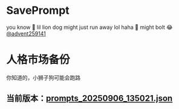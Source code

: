 # SavePrompt
you know 🫠 lil lion dog might just run away lol
haha 🐶 might bolt 😂 [@advent259141](https://github.com/advent259141)

# 人格市场备份
你知道的，小狮子狗可能会跑路

## 当前版本：[prompts_20250906_135021.json](https://github.com/Larch-C/SavePrompt/blob/main/prompts_20250906_135021.json)
